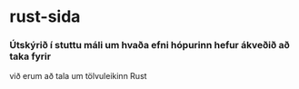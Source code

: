 # rust-sida


### Útskýrið í stuttu máli um hvaða efni hópurinn hefur ákveðið að taka fyrir
 við erum að tala um tölvuleikinn Rust
